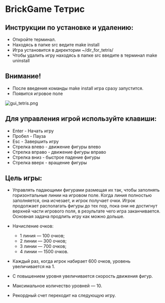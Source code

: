 
# BrickGame Тетрис

## Инструкции по установке и удалению:

- Откройте терминал.
- Находясь в папке src ведите make install 
- Игра установится в директории ~/dir_for_tetris/
- Чтобы удалить игру находясь в папке src введите в терминал make uninstall

## Внимание!

- После введения команды make install игра сразу запустится.
- Появится игровое поле

![gui_tetris.png](../../misc/images/gui_tetris.png)


## Для управления игрой используйте клавиши:

- Enter - Начать игру
- Пробел - Пауза
- Esc - Завершить игру
- Стрелка влево - движение фигуры влево
- Стрелка вправо - движение фигуры вправо
- Стрелка вниз - быстрое падение фигуры
- Стрелка вверх - вращение фигуры

## Цель игры:

- Управлять падающими  фигурами размещая их так, чтобы заполнять горизонтальные линии на игровом поле. Когда линия полностью заполняется, она исчезает, и игрок получает очки. Игрок продолжает располагать фигуры до тех пор, пока они не достигнут верхней части игрового поля, в результате чего игра заканчивается. Основная задача продлить игру как можно дольше. 

- Начисление очков:

  -  1 линия — 100 очков;
  - 2 линии — 300 очков;
  - 3 линии — 700 очков;
  - 4 линии — 1500 очков.

- Каждый раз, когда игрок набирает 600 очков, уровень увеличивается на 1.   
- С повышением уровня увеличивается скорость движения фигур. 
- Максимальное количество уровней — 10.
- Рекордный счет переходит на следующую игру.
